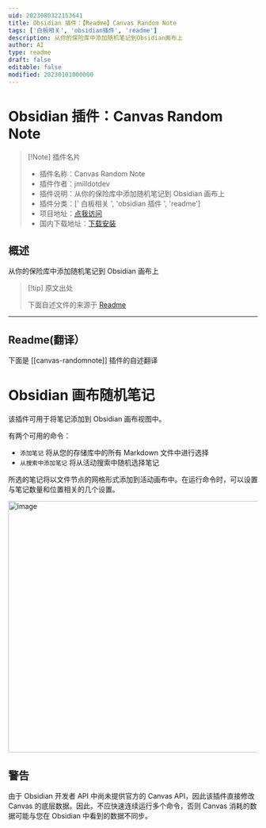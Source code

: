 ```yaml
---
uid: 2023080322153641
title: Obsidian 插件：【Readme】Canvas Random Note
tags: ['白板相关', 'obsidian插件', 'readme']
description: 从你的保险库中添加随机笔记到Obsidian画布上
author: AI
type: readme
draft: false
editable: false
modified: 20230101000000
---
```


# Obsidian 插件：Canvas Random Note

> [!Note] 插件名片
> - 插件名称：Canvas Random Note
> - 插件作者：jmilldotdev
> - 插件说明：从你的保险库中添加随机笔记到 Obsidian 画布上
> - 插件分类：[' 白板相关 ', 'obsidian 插件 ', 'readme']
> - 项目地址：[点我访问](https://github.com/jmilldotdev/obsidian-canvas-randomnote)
> - 国内下载地址：[下载安装](https://pkmer.cn/products/plugin/pluginMarket/?canvas-randomnote)

## 概述

从你的保险库中添加随机笔记到 Obsidian 画布上

> [!tip] 原文出处
>
>下面自述文件的来源于 [Readme](https://ghproxy.net/https://raw.githubusercontent.com/jmilldotdev/obsidian-canvas-randomnote/master/README.md)
>

---

## Readme(翻译）

下面是 [[canvas-randomnote]] 插件的自述翻译

# Obsidian 画布随机笔记

该插件可用于将笔记添加到 Obsidian 画布视图中。

有两个可用的命令：

- `添加笔记` 将从您的存储库中的所有 Markdown 文件中进行选择
- `从搜索中添加笔记` 将从活动搜索中随机选择笔记

所选的笔记将以文件节点的网格形式添加到活动画布中。在运行命令时，可以设置与笔记数量和位置相关的几个设置。

<img width="507" alt="image" src="https://user-images.githubusercontent.com/33093632/206282118-f7a2e70c-5fbb-448e-950c-e0a56654bfe8.png">

## 警告

由于 Obsidian 开发者 API 中尚未提供官方的 Canvas API，因此该插件直接修改 Canvas 的底层数据。因此，不应快速连续运行多个命令，否则 Canvas 消耗的数据可能与您在 Obsidian 中看到的数据不同步。
